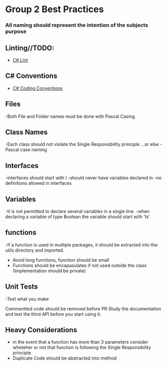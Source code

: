 # Group 2 Best Practices

### All naming should represent the intention of the subjects purpose

## Linting//TODO:
 - [C# Lint](https://marketplace.visualstudio.com/items?itemName=ms-dotnettools.csharp)
 
 ## C# Conventions
 - [C# Coding Conventions](https://learn.microsoft.com/en-us/dotnet/csharp/fundamentals/coding-style/coding-conventions)

## Files
-Both File and Folder names must be done with Pascal Casing

## Class Names
-Each class should not violate the Single Responsibility principle ...or else
-Pascal case naming

## Interfaces
-interfaces should start with I
-should never have variables declared in 
-no definitions allowed in interfaces

## Variables
-It is not permitted to declare several variables in a single line.
-when declaring a variable of type Boolean the variable should start with 'Is'

## functions
-If a function is used in mutliple packages, it should be extracted into the utils directory and imported.
- Avoid long functions, function should be small
- Functions should be encapasulates if not used outside the class (Implementation should be private) 

## Unit Tests
-Test what you make 

Commentted code should be removed before PR
Study the documentation and test the third API before you start using it.

## Heavy Considerations  
- in the event that a function has more than 3 parameters consider wheteher or not that function is following the Single Responsibility principle.
- Duplicate Code should be abstracted into method
